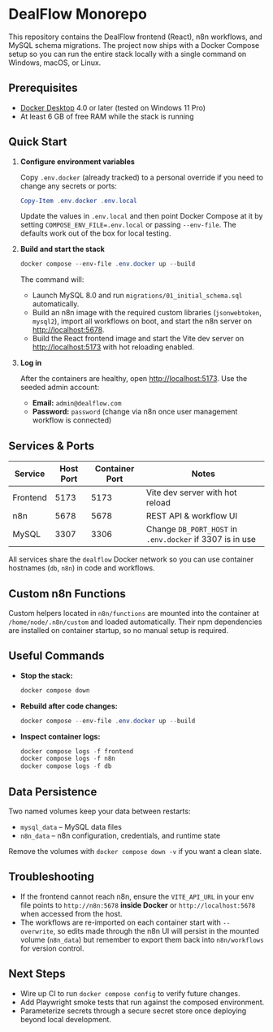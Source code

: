 # DealFlow Monorepo

This repository contains the DealFlow frontend (React), n8n workflows, and MySQL schema migrations. The project now ships with a Docker Compose setup so you can run the entire stack locally with a single command on Windows, macOS, or Linux.

## Prerequisites

- [Docker Desktop](https://www.docker.com/products/docker-desktop/) 4.0 or later (tested on Windows 11 Pro)
- At least 6 GB of free RAM while the stack is running

## Quick Start

1. **Configure environment variables**

   Copy `.env.docker` (already tracked) to a personal override if you need to change any secrets or ports:

   ```powershell
   Copy-Item .env.docker .env.local
   ```

   Update the values in `.env.local` and then point Docker Compose at it by setting `COMPOSE_ENV_FILE=.env.local` or passing `--env-file`. The defaults work out of the box for local testing.

2. **Build and start the stack**

   ```powershell
   docker compose --env-file .env.docker up --build
   ```

   The command will:

   - Launch MySQL 8.0 and run `migrations/01_initial_schema.sql` automatically.
   - Build an n8n image with the required custom libraries (`jsonwebtoken`, `mysql2`), import all workflows on boot, and start the n8n server on <http://localhost:5678>.
   - Build the React frontend image and start the Vite dev server on <http://localhost:5173> with hot reloading enabled.

3. **Log in**

   After the containers are healthy, open <http://localhost:5173>. Use the seeded admin account:

   - **Email:** `admin@dealflow.com`
   - **Password:** `password` (change via n8n once user management workflow is connected)

## Services & Ports

| Service   | Host Port | Container Port | Notes |
|-----------|-----------|----------------|-------|
| Frontend  | 5173      | 5173           | Vite dev server with hot reload |
| n8n       | 5678      | 5678           | REST API & workflow UI |
| MySQL     | 3307      | 3306           | Change `DB_PORT_HOST` in `.env.docker` if 3307 is in use |

All services share the `dealflow` Docker network so you can use container hostnames (`db`, `n8n`) in code and workflows.

## Custom n8n Functions

Custom helpers located in `n8n/functions` are mounted into the container at `/home/node/.n8n/custom` and loaded automatically. Their npm dependencies are installed on container startup, so no manual setup is required.

## Useful Commands

- **Stop the stack:**
  ```powershell
  docker compose down
  ```
- **Rebuild after code changes:**
  ```powershell
  docker compose --env-file .env.docker up --build
  ```
- **Inspect container logs:**
  ```powershell
  docker compose logs -f frontend
  docker compose logs -f n8n
  docker compose logs -f db
  ```

## Data Persistence

Two named volumes keep your data between restarts:

- `mysql_data` – MySQL data files
- `n8n_data` – n8n configuration, credentials, and runtime state

Remove the volumes with `docker compose down -v` if you want a clean slate.

## Troubleshooting

- If the frontend cannot reach n8n, ensure the `VITE_API_URL` in your env file points to `http://n8n:5678` **inside Docker** or `http://localhost:5678` when accessed from the host.
- The workflows are re-imported on each container start with `--overwrite`, so edits made through the n8n UI will persist in the mounted volume (`n8n_data`) but remember to export them back into `n8n/workflows` for version control.

## Next Steps

- Wire up CI to run `docker compose config` to verify future changes.
- Add Playwright smoke tests that run against the composed environment.
- Parameterize secrets through a secure secret store once deploying beyond local development.

